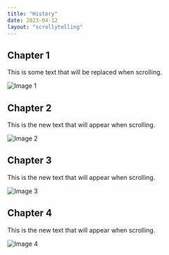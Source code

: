```yaml
---
title: "History"
date: 2023-04-12
layout: "scrollytelling"
---
```


<div class="scroll-section">
  <h2>Chapter 1</h2>
  <div class="text-content">
    <p>This is some text that will be replaced when scrolling.</p>
  </div>
  <div class="image-container">
    <img src="/images/church-2.webp" alt="Image 1" />
  </div>
</div>

<div class="scroll-section">
  <h2>Chapter 2</h2>
  <div class="text-content">
    <p>This is the new text that will appear when scrolling.</p>
  </div>
  <div class="image-container">
    <img src="/images/church-2.webp" alt="Image 2" />
  </div>
</div>

<div class="scroll-section">
  <h2>Chapter 3</h2>
  <div class="text-content">
    <p>This is the new text that will appear when scrolling.</p>
  </div>
  <div class="image-container">
    <img src="/images/church-2.webp" alt="Image 3" />
  </div>
</div>

<div class="scroll-section">
  <h2>Chapter 4</h2>
  <div class="text-content">
    <p>This is the new text that will appear when scrolling.</p>
  </div>
  <div class="image-container">
    <img src="/images/church-2.webp" alt="Image 4" />
  </div>
</div>
